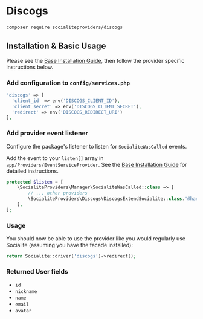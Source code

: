 # Discogs

```bash
composer require socialiteproviders/discogs
```

## Installation & Basic Usage

Please see the [Base Installation Guide](https://socialiteproviders.com/usage/), then follow the provider specific instructions below.

### Add configuration to `config/services.php`

```php
'discogs' => [    
  'client_id' => env('DISCOGS_CLIENT_ID'),  
  'client_secret' => env('DISCOGS_CLIENT_SECRET'),  
  'redirect' => env('DISCOGS_REDIRECT_URI') 
],
```

### Add provider event listener

Configure the package's listener to listen for `SocialiteWasCalled` events.

Add the event to your `listen[]` array in `app/Providers/EventServiceProvider`. See the [Base Installation Guide](https://socialiteproviders.com/usage/) for detailed instructions.

```php
protected $listen = [
    \SocialiteProviders\Manager\SocialiteWasCalled::class => [
        // ... other providers
        \SocialiteProviders\Discogs\DiscogsExtendSocialite::class.'@handle',
    ],
];
```

### Usage

You should now be able to use the provider like you would regularly use Socialite (assuming you have the facade installed):

```php
return Socialite::driver('discogs')->redirect();
```

### Returned User fields

- ``id``
- ``nickname``
- ``name``
- ``email``
- ``avatar``
